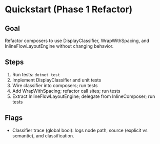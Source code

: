 # Quickstart (Phase 1 Refactor)

## Goal
Refactor composers to use DisplayClassifier, WrapWithSpacing, and InlineFlowLayoutEngine without changing behavior.

## Steps
1. Run tests: `dotnet test`
2. Implement DisplayClassifier and unit tests
3. Wire classifier into composers; run tests
4. Add WrapWithSpacing; refactor call sites; run tests
5. Extract InlineFlowLayoutEngine; delegate from InlineComposer; run tests

## Flags
- Classifier trace (global bool): logs node path, source (explicit vs semantic), and classification.
